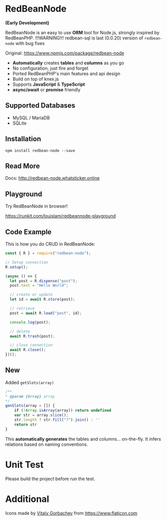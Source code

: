 # RedBeanNode

**(Early Development)**

RedBeanNode is an easy to use **ORM** tool for Node.js, strongly inspired by RedBeanPHP.
!!!WARNING!!! redbean-sql is last (0.0.20) version of `redbean-node` with bug fixes

Original:
https://www.npmjs.com/package/redbean-node

- **Automatically** creates **tables** and **columns** as you go
- No configuration, just fire and forget
- Ported RedBeanPHP's main features and api design
- Build on top of knex.js
- Supports **JavaScript** & **TypeScript**
- **async/await** or **promise** friendly

## Supported Databases

- MySQL / MariaDB
- SQLite

## Installation

```shell script
npm install redbean-node --save
```

## Read More

Docs:
http://redbean-node.whatsticker.online

## Playground

Try RedBeanNode in browser!

https://runkit.com/louislam/redbeannode-playground

## Code Example

This is how you do CRUD in RedBeanNode:

```javascript
const { R } = require("redbean-node");

// Setup connection
R.setup();

(async () => {
  let post = R.dispense("post");
  post.text = "Hello World";

  // create or update
  let id = await R.store(post);

  // retrieve
  post = await R.load("post", id);

  console.log(post);

  // delete
  await R.trash(post);

  // close connection
  await R.close();
})();
```

## New

Added `getSlots(array)`

```javascript
/**
* @param {Array} array
*/
genSlots(array = []) {
    if (!Array.isArray(array)) return undefined
    var str = array.slice();
    str.length ? str.fill("?").join() : ''
    return str
}
```

This **automatically generates** the tables and columns... on-the-fly. It infers relations based on naming conventions.

# Unit Test

Please build the project before run the test.

# Additional

Icons made by <a href="https://www.flaticon.com/authors/vitaly-gorbachev" title="Vitaly Gorbachev">Vitaly Gorbachev</a> from https://www.flaticon.com
